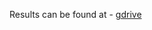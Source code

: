 Results can be found at - [gdrive](https://drive.google.com/file/d/1pZO9mbsvkw6jacowyjsosPDCZbWkW6QP/view?usp=sharing)
